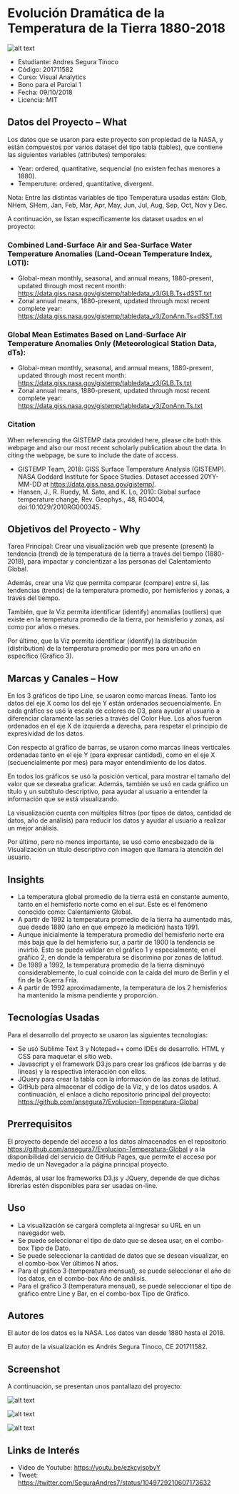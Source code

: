 # Evolución Dramática de la Temperatura de la Tierra 1880-2018

![alt text](https://raw.githubusercontent.com/ansegura7/Evolucion-Temperatura-Global/master/img/main-banner.jpg)

- Estudiante: Andres Segura Tinoco
- Código: 201711582
- Curso: Visual Analytics
- Bono para el Parcial 1
- Fecha: 09/10/2018
- Licencia: MIT

## Datos del Proyecto – What
Los datos que se usaron para este proyecto son propiedad de la NASA, y están compuestos por varios dataset del tipo tabla (tables), que contiene las siguientes variables (attributes) temporales:

- Year: ordered, quantitative, sequencial (no existen fechas menores a 1880).
- Temperuture: ordered, quantitative, divergent.

Nota: Entre las distintas variables de tipo Temperatura usadas están: Glob, NHem, SHem, Jan, Feb, Mar, Apr, May, Jun, Jul, Aug, Sep, Oct, Nov y Dec.

A continuación, se listan específicamente los dataset usados en el proyecto:

### Combined Land-Surface Air and Sea-Surface Water Temperature Anomalies (Land-Ocean Temperature Index, LOTI):
- Global-mean monthly, seasonal, and annual means, 1880-present, updated through most recent month: https://data.giss.nasa.gov/gistemp/tabledata_v3/GLB.Ts+dSST.txt
- Zonal annual means, 1880-present, updated through most recent complete year: https://data.giss.nasa.gov/gistemp/tabledata_v3/ZonAnn.Ts+dSST.txt

### Global Mean Estimates Based on Land-Surface Air Temperature Anomalies Only (Meteorological Station Data, dTs):
- Global-mean monthly, seasonal, and annual means, 1880-present, updated through most recent month: https://data.giss.nasa.gov/gistemp/tabledata_v3/GLB.Ts.txt
- Zonal annual means, 1880-present, updated through most recent complete year: https://data.giss.nasa.gov/gistemp/tabledata_v3/ZonAnn.Ts.txt

### Citation

When referencing the GISTEMP data provided here, please cite both this webpage and also our most recent scholarly publication about the data. In citing the webpage, be sure to include the date of access.

- GISTEMP Team, 2018: GISS Surface Temperature Analysis (GISTEMP). NASA Goddard Institute for Space Studies. Dataset accessed 20YY-MM-DD at https://data.giss.nasa.gov/gistemp/.
- Hansen, J., R. Ruedy, M. Sato, and K. Lo, 2010: Global surface temperature change, Rev. Geophys., 48, RG4004, doi:10.1029/2010RG000345.

## Objetivos del Proyecto - Why
Tarea Principal: Crear una visualización web que presente (present) la tendencia (trend) de la temperatura de la tierra a través del tiempo (1880-2018), para impactar y concientizar a las personas del Calentamiento Global.

Además, crear una Viz que permita comparar (compare) entre sí, las tendencias (trends) de la temperatura promedio, por hemisferios y zonas, a través del tiempo.

También, que la Viz permita identificar (identify) anomalías (outliers) que existe en la temperatura promedio de la tierra, por hemisferio y zonas, así como por años o meses.

Por último, que la Viz permita identificar (identify) la distribución (distribution) de la temperatura promedio por mes para un año en específico (Gráfico 3).

## Marcas y Canales – How
En los 3 gráficos de tipo Line, se usaron como marcas líneas. Tanto los datos del eje X como los del eje Y están ordenados secuencialmente. En cada gráfico se usó la escala de colores de D3, para ayudar al usuario a diferenciar claramente las series a través del Color Hue. Los años fueron ordenados en el eje X de izquierda a derecha, para respetar el principio de expresividad de los datos.

Con respecto al gráfico de barras, se usaron como marcas líneas verticales ordenadas tanto en el eje Y (para expresar cantidad), como en el eje X (secuencialmente por mes) para mayor entendimiento de los datos.

En todos los gráficos se usó la posición vertical, para mostrar el tamaño del valor que se deseaba graficar. Además, también se usó en cada gráfico un título y un subtítulo descriptivo, para ayudar al usuario a entender la información que se está visualizando.

La visualización cuenta con múltiples filtros (por tipos de datos, cantidad de datos, año de análisis) para reducir los datos y ayudar al usuario a realizar un mejor análisis.

Por último, pero no menos importante, se usó como encabezado de la Visualización un título descriptivo con imagen que llamara la atención del usuario.

## Insights
- La temperatura global promedio de la tierra está en constante aumento, tanto en el hemisferio norte como en el sur. Este es el fenómeno conocido como: Calentamiento Global.
- A partir de 1992 la temperatura promedio de la tierra ha aumentado más, que desde 1880 (año en que empezó la medición) hasta 1991.
- Aunque inicialmente la temperatura promedio del hemisferio norte era más baja que la del hemisferio sur, a partir de 1900 la tendencia se invirtió. Esto se puede validar en el gráfico 1 y especialmente, en el gráfico 2, en donde la temperatura se discrimina por zonas de latitud.
- De 1989 a 1992, la temperatura promedio de la tierra disminuyó considerablemente, lo cual coincide con la caída del muro de Berlín y el fin de la Guerra Fría.
- A partir de 1992 aproximadamente, la temperatura de los 2 hemisferios ha mantenido la misma pendiente y proporción.

## Tecnologías Usadas
Para el desarrollo del proyecto se usaron las siguientes tecnologías:
- Se usó Sublime Text 3 y Notepad++ como IDEs de desarrollo.
HTML y CSS para maquetar el sitio web.
- Javascript y el framework D3.js para crear los gráficos (de barras y de líneas) y la respectiva interacción con ellos.
- JQuery para crear la tabla con la información de las zonas de latitud.
- GitHub para almacenar el código de la Viz, y de los datos usados. A continuación, el enlace a dicho repositorio principal del proyecto: https://github.com/ansegura7/Evolucion-Temperatura-Global

## Prerrequisitos
El proyecto depende del acceso a los datos almacenados en el repositorio https://github.com/ansegura7/Evolucion-Temperatura-Global y a la disponibilidad del servicio de GitHub Pages, que permite el acceso por medio de un Navegador a la página principal proyecto.

Además, al usar los frameworks D3.js y JQuery, depende de que dichas librerías estén disponibles para ser usadas on-line.

## Uso
- La visualización se cargará completa al ingresar su URL en un navegador web.
- Se puede seleccionar el tipo de dato que se desea usar, en el combo-box Tipo de Dato.
- Se puede seleccionar la cantidad de datos que se desean visualizar, en el combo-box Ver últimos N años.
- Para el gráfico 3 (temperatura mensual), se puede seleccionar el año de los datos, en el combo-box Año de análisis.
- Para el gráfico 3 (temperatura mensual), se puede seleccionar el tipo de gráfico entre Line y Bar, en el combo-box Tipo de Gráfico.

## Autores
El autor de los datos es la NASA. Los datos van desde 1880 hasta el 2018.

El autor de la visualización es Andrés Segura Tinoco, CE 201711582.

## Screenshot
A continuación, se presentan unos pantallazo del proyecto:

![alt text](https://raw.githubusercontent.com/ansegura7/Evolucion-Temperatura-Global/master/screenshot/Figura1.PNG)

![alt text](https://raw.githubusercontent.com/ansegura7/Evolucion-Temperatura-Global/master/screenshot/Figura2.PNG)

![alt text](https://raw.githubusercontent.com/ansegura7/Evolucion-Temperatura-Global/master/screenshot/Figura3.PNG)

## Links de Interés
- Video de Youtube: https://youtu.be/ezkcyjspbyY
- Tweet: https://twitter.com/SeguraAndres7/status/1049729210607173632
##
